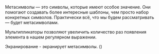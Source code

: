  Метасимволы — это символы, которые имеют особое значение. Они помогают создавать более интересные шаблоны, чем просто набор конкретных символов. Практически всё, что мы будем рассматривать — будет метасимволами.
 
 Мультипликаторы позволяют увеличить количество раз появления элемента в нашем регулярном выражении. 

 Экранирование - экранирует метасимволы. (\)
